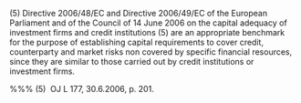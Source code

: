 (5) Directive 2006/48/EC and Directive 2006/49/EC of the European Parliament and of the Council of 14 June 2006 on the capital adequacy of investment firms and credit institutions (5) are an appropriate benchmark for the purpose of establishing capital requirements to cover credit, counterparty and market risks non covered by specific financial resources, since they are similar to those carried out by credit institutions or investment firms.

%%% (5)  OJ L 177, 30.6.2006, p. 201.